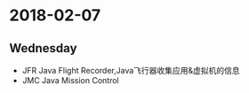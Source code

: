 # 2018-02-07 

## Wednesday  

* JFR Java Flight Recorder,Java飞行器收集应用&虚拟机的信息
* JMC Java Mission Control


